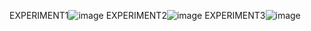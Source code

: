 EXPERIMENT1![image](https://user-images.githubusercontent.com/122254229/217565047-b43b9a94-c30e-4581-a119-6ae91cec6148.png)
EXPERIMENT2![image](https://user-images.githubusercontent.com/122254229/217566195-7d45895a-f0ec-40de-83e4-781015923b4d.png)
EXPERIMENT3![image](https://user-images.githubusercontent.com/122254229/217568021-ad30547b-8abd-491f-a20b-dac8fefab21e.png)

